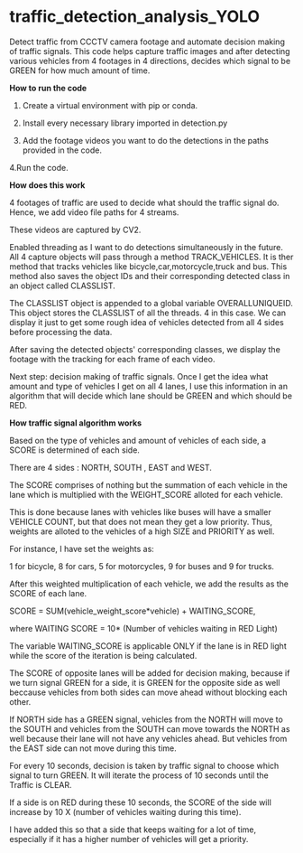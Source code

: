 # traffic_detection_analysis_YOLO
Detect traffic from CCCTV camera footage and automate decision making of traffic signals. This code helps capture traffic images and after detecting various vehicles from 4 footages in 4 directions, decides which signal to be GREEN for how much amount of time.

**How to run the code**

1. Create a virtual environment with pip or conda.

2. Install every necessary library imported in detection.py

3. Add the footage videos you want to do the detections in the paths provided in the code.

4.Run the code.

**How does this work**

4 footages of traffic are used to decide what should the traffic signal do. Hence, we add video file paths for 4 streams.

These videos are captured by CV2. 

Enabled threading as I want to do detections simultaneously in the future. All 4 capture objects will pass through a method TRACK_VEHICLES. It is ther method that tracks vehicles like bicycle,car,motorcycle,truck and bus. This method also saves the object IDs and their corresponding detected class in an object called CLASSLIST.

The CLASSLIST object is appended to a global variable OVERALLUNIQUEID. This object stores the CLASSLIST of all the threads. 4 in this case. We can display it just to get some rough idea of vehicles detected from all 4 sides before processing the data.

After saving the detected objects' corresponding classes, we display the footage with the tracking for each frame of each video.

Next step: decision making of traffic signals. Once I get the idea what amount and type of vehicles I get on all 4 lanes, I use this information in an algorithm that will decide which lane should be GREEN and which should be RED.

**How traffic signal algorithm works**

Based on the type of vehicles and amount of vehicles of each side, a SCORE is determined of each side.

There are 4 sides : NORTH, SOUTH , EAST and WEST.

The SCORE comprises of nothing but the summation of each vehicle in the lane which is multiplied with the WEIGHT_SCORE  alloted for each vehicle.

This is done because lanes with vehicles like buses will have a smaller VEHICLE COUNT, but that does not mean they get a low priority. Thus, weights are alloted to the vehicles of a high SIZE and PRIORITY as well. 

For instance, I have set the weights as:

1 for bicycle, 8 for cars, 5 for motorcycles, 9 for buses and 9 for trucks.

After this weighted multiplication of each vehicle, we add the results as the SCORE of each lane.

SCORE = SUM(vehicle_weight_score*vehicle) + WAITING_SCORE,

where WAITING SCORE = 10* (Number of vehicles waiting in RED Light)

The variable WAITING_SCORE is applicable ONLY if the lane is in RED light while the score of the iteration is being calculated.

The SCORE of opposite lanes will be added for decision making, because if we turn signal GREEN for a side, it is GREEN for the opposite side as well beccause vehicles from both sides can move ahead without blocking each other. 

If NORTH side has a GREEN signal, vehicles from the NORTH will move to the SOUTH and vehicles from the SOUTH can move towards the NORTH as well because their lane will not have any vehicles ahead. But vehicles from the EAST side can not move during this time. 

For every 10 seconds, decision is taken by traffic signal to choose which signal to turn GREEN. It will iterate the process of 10 seconds until the Traffic is CLEAR. 
 
If a side is on RED during these 10 seconds, the SCORE of the side will increase by 10 X (number of vehicles waiting during this time).

I have added this so that a side that keeps waiting for a lot of time, especially if it has a higher number of vehicles will get a priority.

